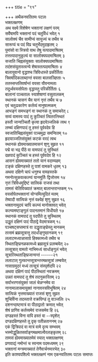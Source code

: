+++
title = "९१"

+++
अथैकनवतितमः पटलः  
भक्तलक्षणम्  
अथ वक्ष्ये विशेषेण भक्तानां लक्षणं परम्   
सर्वेषामपि भक्तानां पदं चतुर्विधं भवेत् १  
सालोक्यं चैव सामीप्यं सायुज्यं च तथैव च  
सारूप्यं च पदं विप्र चतुर्भेदमुदाहृतम् २  
पुमांसो वा स्त्रियो वाथ तेषु यत्पादमाश्रितम्  
तत्तत्पादानुकूल्यं वा सालोक्यपदमाश्रितम् ३  
सजाति चिह्नसंयुक्ताः सालोक्यपदमाश्रिताः  
तदंशसंयुतास्त्वन्ये शेषास्तत्पदमाश्रिताः ४  
बालायुवानो वृद्धाश्च त्रिविधास्ते प्रकीर्तिताः  
त्रिवर्षादिकलाब्दान्तं वयसा बालसञ्ज्ञिताः ५  
ततस्सप्ततिवर्षान्तं वयसा यौवनामताः  
तदूर्ध्ववयसोपेताः वृद्धास्तु परिकीर्तिताः ६  
बालानां पञ्चतालः स्याशेषाणां वसुतालकम्  
स्थानकं चासनं चैव यानं नृत्तं तथैव च ७  
एवं चतुःप्रकारेण कर्तव्यं मानुषात्मकम्  
आभङ्गं समभङ्गं वा स्थानकं तु समाचरेत् ८  
सव्यं वामस्य पादं तु कुञ्चितं त्वितरत्स्थितं  
हस्तौ जान्वञ्चितौ कृत्वा हृदयेञ्जलिकं त्वथ ९  
लम्ब्यं दक्षिणपादं तु हस्तं पूर्ववदेव हि  
स्वजातिचिह्नसंयुक्तं पञ्चमुद्रा समन्वितम् १०  
हृदयाञ्जलिसंयुक्तं कटकं वरदं त्वथ  
स्थानकं ह्येवमाख्यातमासनं शृणु सुव्रत ११  
पद्मे वा भद्र पीठे वा वामपादं तु सुस्थितं  
दक्षपादं कुञ्चितं च हस्तं पूर्ववदेव हि १२  
आसनं ह्येवमाख्यातं ततो यानं वदाम्यहम्  
टङ्कं दक्षिणहस्ते तु पाशं वामकरे धृतम् १३  
अथवा दक्षिणे चापं धनुश्च वामहस्तके  
गमनोत्सुकवत्कल्प्यं यानमूर्तिः द्विजोत्तम १४  
नृत्तं त्रिविधमुद्दिष्टं सात्विकं राजसं तथा  
तामसं चेतिविख्यातं क्रमात् बालान्तरान्तकम् १५  
वयसोपेतभक्तानां योग्यमित्युदितं मतम्  
तेष्वादौ सात्विकं नृत्तं वक्ष्येहं शृणु सुव्रत १६  
भक्तानामुदयं चापि कल्प्यं मानोक्तवत् भवेत्  
कल्प्यमष्टाङ्गुलं पादनतमानं विधीयते १७  
स्थानकं वामपादं तु पदपीते तु सुस्थितम्  
उद्धृतं दक्षिणं पादं पीठाद्वे वेदमात्रकम् १८  
पञ्चषट्सप्तमात्रं वा उद्धृताङ्घ्रेस्तु मानकम्  
तत्समं ब्रह्मसूत्रात्तु तदर्धाङ्गुष्ठानकम् १९  
ललाटमध्यान्नासाग्रे हिक्कामध्ये तथैव च  
स्थिताङ्घ्रिनळकामध्ये ब्रह्मसूत्रं प्रलम्बयेत् २०  
तत्सूत्रात् वामतो नाभिमध्यं सार्धाङ्गुलं भवेत्  
सूत्रात्स्थिताङ्घ्रिजान्वन्तं ------२१  
ललाटात् गुल्फान्तसूत्रान्तरमक्षसूत्रां लम्बयेत्  
नासाग्रमुदरं मध्यं तत्सूत्रं संस्पृशेदपि २२  
अथवा दक्षिणं पादं पीठस्थितां नवक्रमम्  
उन्नतं वामपादं तु शेषं तदनुकारितम् २३  
सर्वाभरणसंयुक्तं जालं चेन्नग्नमेव वा  
नानामालासमायुक्तं नानावस्त्रविभूषितम् २४  
सात्विकं नृत्तमाख्यातं राजसं शृणु सुव्रत  
शुचिर्विना तदस्तात्ते वक्रपिण्डं तु वाञ्जलिः २५  
दशनन्दाष्टमात्रं वा पीठाद्वातो क्रमात् भवेत्  
शेषं प्रागिव कर्तव्यमेवं राजसमेव हि २६  
दण्डहस्तं विना वापि हस्तं वा --स्पृशेत्  
दण्डदक्षिणहस्ते तु दृक् पतीन्नताननम् २७  
एकं द्वित्रिपादं वा मात्रं वामे दृत्य सम्भवम्  
भस्मोद्धूळितसर्वाङ्गमक्षमाल्यैरलङ्कृतम् २८  
तामसं ह्येवमाख्यातमेवं स्यात् भक्तलक्षणम्  
प्रणवाद्यं नमोन्तं च स्वनाम पदमध्यमम् २९  
भक्तानां मन्त्रमाख्यातं तेनैवार्चनमारभेत् ३०  
इति काश्यपशिल्पे भक्तलक्षणं नाम एकनवतितमः पटलः समाप्तः  
   
